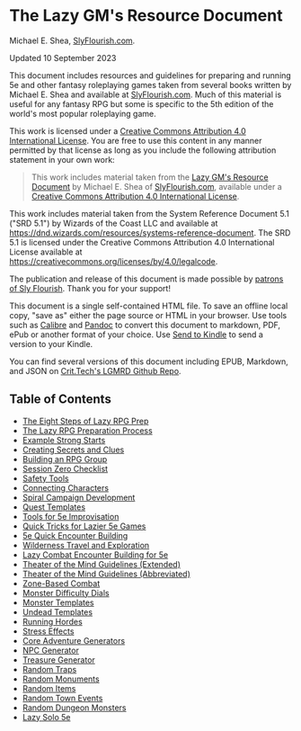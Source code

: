# The Lazy GM's Resource Document

Michael E. Shea, [SlyFlourish.com](https://slyflourish.com).

Updated 10 September 2023

This document includes resources and guidelines for preparing and running 5e and other fantasy roleplaying games taken from several books written by Michael E. Shea and available at [SlyFlourish.com](https://slyflourish.com). Much of this material is useful for any fantasy RPG but some is specific to the 5th edition of the world's most popular roleplaying game.

This work is licensed under a [Creative Commons Attribution 4.0 International License](http://creativecommons.org/licenses/by/4.0/). You are free to use this content in any manner permitted by that license as long as you include the following attribution statement in your own work:

> This work includes material taken from the [Lazy GM's Resource Document](https://slyflourish.com/lazy_gm_resource_document.html) by Michael E. Shea of [SlyFlourish.com](https://slyflourish.com), available under a [Creative Commons Attribution 4.0 International License](http://creativecommons.org/licenses/by/4.0/).

This work includes material taken from the System Reference Document 5.1 ("SRD 5.1") by Wizards of the Coast LLC and available at <https://dnd.wizards.com/resources/systems-reference-document>. The SRD 5.1 is licensed under the Creative Commons Attribution 4.0 International License available at <https://creativecommons.org/licenses/by/4.0/legalcode>.

The publication and release of this document is made possible by [patrons of Sly Flourish](https://www.patreon.com/slyflourish). Thank you for your support!

This document is a single self-contained HTML file. To save an offline local copy, "save as" either the page source or HTML in your browser. Use tools such as [Calibre](https://calibre-ebook.com) and [Pandoc](https://pandoc.org) to convert this document to markdown, PDF, ePub or another format of your choice. Use [Send to Kindle](https://www.amazon.com/sendtokindle) to send a version to your Kindle.

You can find several versions of this document including EPUB, Markdown, and JSON on [Crit.Tech's LGMRD Github Repo](https://github.com/crit-tech/LGMRD).

## Table of Contents

* [The Eight Steps of Lazy RPG Prep](eightsteps.md)
* [The Lazy RPG Preparation Process](prepprocess.md)
* [Example Strong Starts](strongstarts.md)
* [Creating Secrets and Clues](creatingsecrets.md)
* [Building an RPG Group](buildingagroup.md)
* [Session Zero Checklist](sessionzerochecklist.md)
* [Safety Tools](safetytools.md)
* [Connecting Characters](connectingcharacters.md)
* [Spiral Campaign Development](spiralcampaigns.md)
* [Quest Templates](questtemplates.md)
* [Tools for 5e Improvisation](toolsforimprov.md)
* [Quick Tricks for Lazier 5e Games](quicktricks.md)
* [5e Quick Encounter Building](quickencounterbuilding.md)
* [Wilderness Travel and Exploration](wildernesstravel.md)
* [Lazy Combat Encounter Building for 5e](lazycombatencounterbuilding.md)
* [Theater of the Mind Guidelines (Extended)](totmguidelines1.md)
* [Theater of the Mind Guidelines (Abbreviated)](totm2.md)
* [Zone-Based Combat](zonebasedcombat.md)
* [Monster Difficulty Dials](monsterdifficultydials.md)
* [Monster Templates](monstertemplates.md)
* [Undead Templates](undeadtemplates.md)
* [Running Hordes](runninghordes.md)
* [Stress Effects](stresseffects.md)
* [Core Adventure Generators](coreadventuregenerators.md)
* [NPC Generator](npcgenerator.md)
* [Treasure Generator](treasuregenerator.md)
* [Random Traps](randomtraps.md)
* [Random Monuments](randommonuments.md)
* [Random Items](randomitems.md)
* [Random Town Events](randomtownevents.md)
* [Random Dungeon Monsters](randomdungeonmonsters.md)
* [Lazy Solo 5e](lazysolo5e.md)
